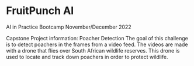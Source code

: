 # FruitPunch AI
AI in Practice Bootcamp
November/December 2022

Capstone Project information: Poacher Detection
The goal of this challenge is to detect poachers in the frames from a video feed. The videos are made with a drone that flies over South African wildlife reserves. This drone is used to locate and track down poachers in order to protect wildlife. 
